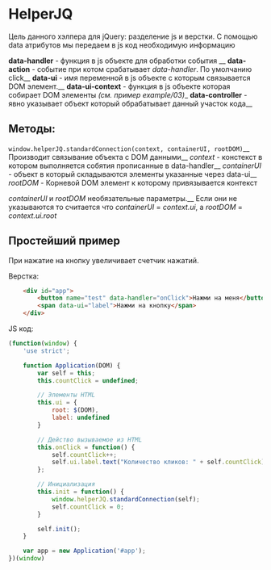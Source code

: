 # HelperJQ

Цель данного хэлпера для jQuery: разделение js и верстки.
С помощью data атрибутов мы передаем в js код необходимую информацию

**data-handler** - функция в js объекте для обработки события __
**data-action** - событие при котом срабатывает _data-handler_. По умолчанию click__
**data-ui** - имя переменной в js объекте с которым связывается DOM элемент.__
**data-ui-context** - функция в js объекте которая собирает DOM элементы _(см. пример example/03)__
**data-controller** - явно указывает объект который обрабатывает данный участок кода__

Методы:
----------

`window.helperJQ.standardConnection(context, containerUI, rootDOM)`__
Производит связывание объекта с DOM данными__
_context_ - констекст в котором выполняется собятия прописанные в data-handler__
_containerUI_ - объект в который складываются элементы указанные через data-ui__
_rootDOM_ - Корневой DOM элемент к которому привязывается контекст

_containerUI_ и _rootDOM_ необязательные параметры.__
Если они не указываются то считается что _containerUI_ = _context.ui_, а _rootDOM_ = _context.ui.root_

Простейший пример
----------
При нажатие на кнопку увеличивает счетчик нажатий.

Верстка:

```HTML
    <div id="app">
        <button name="test" data-handler="onClick">Нажми на меня</button>
        <span data-ui="label">Нажми на кнопку</span>
    </div>
```

JS код:

```js
(function(window) {
    'use strict';

    function Application(DOM) {
        var self = this;
        this.countClick = undefined;

        // Элементы HTML
        this.ui = {
            root: $(DOM),
            label: undefined
        }

        // Действо вызываемое из HTML
        this.onClick = function() {
            self.countClick++;
            self.ui.label.text("Количество кликов: " + self.countClick);
        };

        // Инициализация
        this.init = function() {
            window.helperJQ.standardConnection(self);
            self.countClick = 0;
        }

        self.init();
    }

    var app = new Application('#app');
})(window)
```